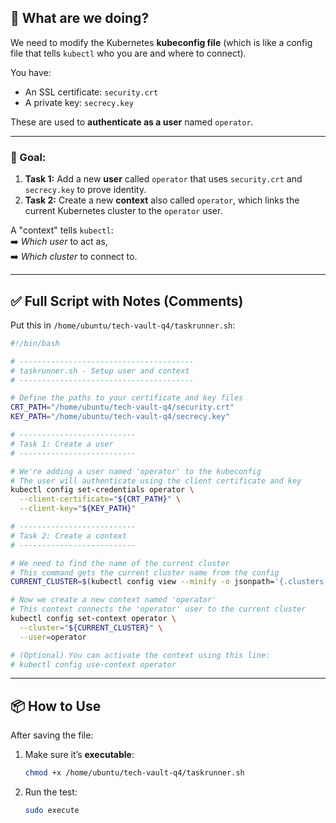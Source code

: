 

## 📝 What are we doing?

We need to modify the Kubernetes **kubeconfig file** (which is like a config file that tells `kubectl` who you are and where to connect).

You have:
- An SSL certificate: `security.crt`
- A private key: `secrecy.key`

These are used to **authenticate as a user** named `operator`.

---

### 🎯 Goal:
1. **Task 1:** Add a new **user** called `operator` that uses `security.crt` and `secrecy.key` to prove identity.
2. **Task 2:** Create a new **context** also called `operator`, which links the current Kubernetes cluster to the `operator` user.

A "context" tells `kubectl`:  
➡️ *Which user* to act as,  
➡️ *Which cluster* to connect to.

---

## ✅ Full Script with Notes (Comments)

Put this in `/home/ubuntu/tech-vault-q4/taskrunner.sh`:

```bash
#!/bin/bash

# ---------------------------------------
# taskrunner.sh - Setup user and context
# ---------------------------------------

# Define the paths to your certificate and key files
CRT_PATH="/home/ubuntu/tech-vault-q4/security.crt"
KEY_PATH="/home/ubuntu/tech-vault-q4/secrecy.key"

# --------------------------
# Task 1: Create a user
# --------------------------

# We're adding a user named 'operator' to the kubeconfig
# The user will authenticate using the client certificate and key
kubectl config set-credentials operator \
  --client-certificate="${CRT_PATH}" \
  --client-key="${KEY_PATH}"

# --------------------------
# Task 2: Create a context
# --------------------------

# We need to find the name of the current cluster
# This command gets the current cluster name from the config
CURRENT_CLUSTER=$(kubectl config view --minify -o jsonpath='{.clusters[0].name}')

# Now we create a new context named 'operator'
# This context connects the 'operator' user to the current cluster
kubectl config set-context operator \
  --cluster="${CURRENT_CLUSTER}" \
  --user=operator

# (Optional) You can activate the context using this line:
# kubectl config use-context operator
```

---

## 📦 How to Use
After saving the file:
1. Make sure it’s **executable**:
   ```bash
   chmod +x /home/ubuntu/tech-vault-q4/taskrunner.sh
   ```

2. Run the test:
   ```bash
   sudo execute
   ```

